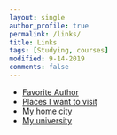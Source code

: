 ```yaml
---
layout: single
author_profile: true
permalink: /links/
title: Links
tags: [Studying, courses]
modified: 9-14-2019
comments: false
---
```



* [Favorite Author]()
* [Places I want to visit](https://travel.usnews.com/)
* [My home city]()
* [My university](http://www.iust.ac.ir/)

